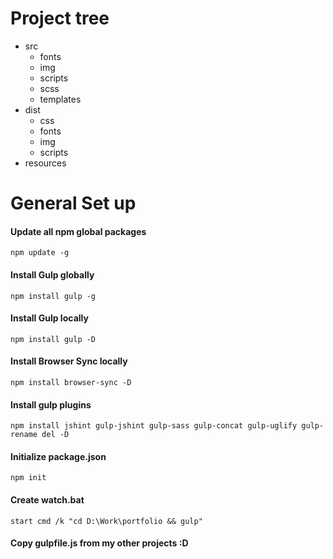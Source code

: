 # Project tree
* src  
    * fonts  
    * img  
    * scripts  
    * scss  
    * templates   
* dist  
    * css  
    * fonts  
    * img  
    * scripts  
* resources  

# General Set up
#### Update all npm global packages
`npm update -g`
#### Install Gulp globally
`npm install gulp -g`
#### Install Gulp locally
`npm install gulp -D`
#### Install Browser Sync locally
`npm install browser-sync -D`
#### Install gulp plugins
`npm install jshint gulp-jshint gulp-sass gulp-concat gulp-uglify gulp-rename del -D`
#### Initialize package.json
`npm init`
#### Create watch.bat
`start cmd /k "cd D:\Work\portfolio && gulp"`
#### Copy gulpfile.js from my other projects :D